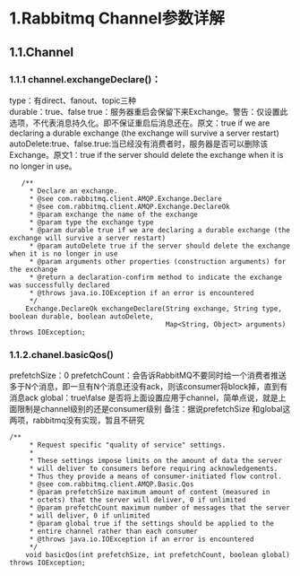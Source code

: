 # 1.Rabbitmq Channel参数详解

## 1.1.Channel

### 1.1.1 channel.exchangeDeclare()： 
type：有direct、fanout、topic三种  
durable：true、false true：服务器重启会保留下来Exchange。警告：仅设置此选项，不代表消息持久化。即不保证重启后消息还在。原文：true if we are declaring a durable exchange \(the exchange will survive a server restart\)  
autoDelete:true、false.true:当已经没有消费者时，服务器是否可以删除该Exchange。原文1：true if the server should delete the exchange when it is no longer in use。

```
   /**
     * Declare an exchange.
     * @see com.rabbitmq.client.AMQP.Exchange.Declare
     * @see com.rabbitmq.client.AMQP.Exchange.DeclareOk
     * @param exchange the name of the exchange
     * @param type the exchange type
     * @param durable true if we are declaring a durable exchange (the exchange will survive a server restart)
     * @param autoDelete true if the server should delete the exchange when it is no longer in use
     * @param arguments other properties (construction arguments) for the exchange
     * @return a declaration-confirm method to indicate the exchange was successfully declared
     * @throws java.io.IOException if an error is encountered
     */
    Exchange.DeclareOk exchangeDeclare(String exchange, String type, boolean durable, boolean autoDelete,
                                       Map<String, Object> arguments) throws IOException;
```
### 1.1.2.chanel.basicQos()
prefetchSize：0 
prefetchCount：会告诉RabbitMQ不要同时给一个消费者推送多于N个消息，即一旦有N个消息还没有ack，则该consumer将block掉，直到有消息ack
global：true\false 是否将上面设置应用于channel，简单点说，就是上面限制是channel级别的还是consumer级别
备注：据说prefetchSize 和global这两项，rabbitmq没有实现，暂且不研究

```
/**
     * Request specific "quality of service" settings.
     *
     * These settings impose limits on the amount of data the server
     * will deliver to consumers before requiring acknowledgements.
     * Thus they provide a means of consumer-initiated flow control.
     * @see com.rabbitmq.client.AMQP.Basic.Qos
     * @param prefetchSize maximum amount of content (measured in
     * octets) that the server will deliver, 0 if unlimited
     * @param prefetchCount maximum number of messages that the server
     * will deliver, 0 if unlimited
     * @param global true if the settings should be applied to the
     * entire channel rather than each consumer
     * @throws java.io.IOException if an error is encountered
     */
    void basicQos(int prefetchSize, int prefetchCount, boolean global) throws IOException;
```


